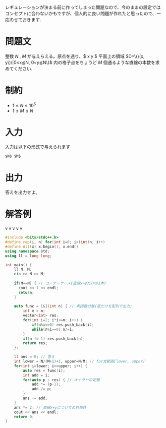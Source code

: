 レギュレーションが決まる前に作ってしまった問題なので、今のままの設定ではコンセプトに合わないかもですが、個人的に良い問題が作れたと思ったので、一応のせておきます.

# 問題文
整数 $N$ , $M$ が与えらえる。原点を通り、$ x y $ 平面上の領域 $D=\{\(x, y\)\|0<x≦N, 0<y≦N\}$ 内の格子点をちょうど $M$ 個通るような直線の本数を求めてください.

# 制約
- $1 \leq N \leq 10^5$
- $1 \leq M \leq N$

# 入力
入力は以下の形式で与えられます
```md
$N$ $M$
```

# 出力
答えを出力せよ。

# 解答例
v v v v v


















```cpp
#include <bits/stdc++.h>
#define rep(i, n) for(int i=0; i<(int)n; i++)
#define All(x) x.begin(), x.end()
using namespace std;
using ll = long long;

int main() {
    ll N, M;
    cin >> N >> M;
    
    if(M==N) { // コーナーケース(直線x=yだけの1本)
      cout << 1 << endl;
      return;
    }
    
    auto func = [&](int n) { // 素因数分解(底だけを配列で出力)
        int m = n;
        vector<int> res;
        for(int i=2; i*i<=m; i++) {
            if(n%i==0) res.push_back(i);
            while(n%i==0) n/=i;
        }
        if(n != 1) res.push_back(n);
        return res;
    };

    ll ans = 0; // 答え
    int lower = N/(M+1)+1, upper=N/M; // for文範囲[lower, upper]
    for(int i=lower; i<=upper; i++) {
        auto res = func(i);
        int add = i;
        for(auto p : res) { // オイラーの定理
            add *= (p-1);
            add /= p;
        }
        ans += add;
    }
    ans *= 2; // 直線x=yについての対称性
    cout << ans << endl;
    return 0;
}
```
